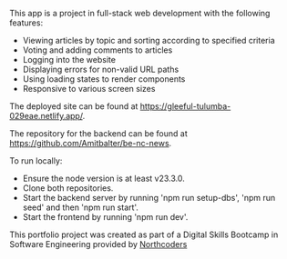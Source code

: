 This app is a project in full-stack web development with the following features:

-   Viewing articles by topic and sorting according to specified criteria
-   Voting and adding comments to articles
-   Logging into the website
-   Displaying errors for non-valid URL paths
-   Using loading states to render components
-   Responsive to various screen sizes

The deployed site can be found at https://gleeful-tulumba-029eae.netlify.app/.

The repository for the backend can be found at https://github.com/Amitbalter/be-nc-news.

To run locally:

-   Ensure the node version is at least v23.3.0.
-   Clone both repositories.
-   Start the backend server by running 'npm run setup-dbs', 'npm run seed' and then 'npm run start'.
-   Start the frontend by running 'npm run dev'.

This portfolio project was created as part of a Digital Skills Bootcamp in Software Engineering provided by [Northcoders](https://northcoders.com/)
